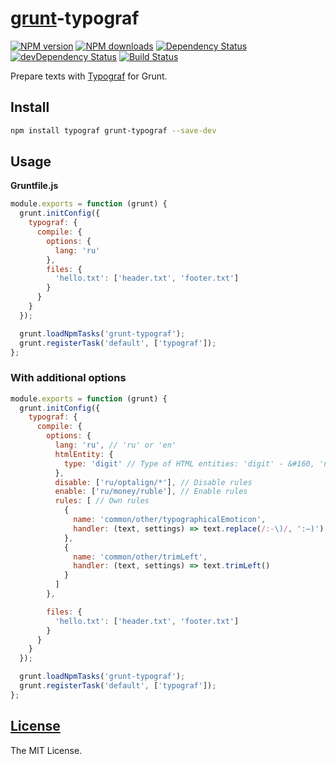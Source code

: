 [grunt](http://gruntjs.com)-typograf
====================================

[![NPM version](https://img.shields.io/npm/v/grunt-typograf.svg)](https://www.npmjs.com/package/grunt-typograf)
[![NPM downloads](https://img.shields.io/npm/dm/grunt-typograf.svg)](https://www.npmjs.com/package/grunt-typograf)
[![Dependency Status](https://david-dm.org/typograf/grunt-typograf.svg)](https://david-dm.org/typograf/grunt-typograf)
[![devDependency Status](https://david-dm.org/typograf/grunt-typograf/dev-status.svg)](https://david-dm.org/typograf/grunt-typograf?type=dev)
[![Build Status](https://travis-ci.org/typograf/grunt-typograf.png?branch=master)](https://travis-ci.org/typograf/grunt-typograf)

Prepare texts with [Typograf](https://github.com/typograf/typograf) for Grunt.

## Install

```bash
npm install typograf grunt-typograf --save-dev
```

## Usage

**Gruntfile.js**

```js
module.exports = function (grunt) {
  grunt.initConfig({
    typograf: {
      compile: {
        options: {
          lang: 'ru'
        },
        files: {
          'hello.txt': ['header.txt', 'footer.txt']
        }
      }
    }
  });

  grunt.loadNpmTasks('grunt-typograf');
  grunt.registerTask('default', ['typograf']);
};
```

### With additional options

```js
module.exports = function (grunt) {
  grunt.initConfig({
    typograf: {
      compile: {
        options: {
          lang: 'ru', // 'ru' or 'en'
          htmlEntity: {
            type: 'digit' // Type of HTML entities: 'digit' - &#160, 'name' - &nbsp;, 'default' - UTF-8
          },
          disable: ['ru/optalign/*'], // Disable rules
          enable: ['ru/money/ruble'], // Enable rules
          rules: [ // Own rules
            {
              name: 'common/other/typographicalEmoticon',
              handler: (text, settings) => text.replace(/:-\)/, ':—)')
            },
            {
              name: 'common/other/trimLeft',
              handler: (text, settings) => text.trimLeft()
            }
          ]
        },

        files: {
          'hello.txt': ['header.txt', 'footer.txt']
        }
      }
    }
  });

  grunt.loadNpmTasks('grunt-typograf');
  grunt.registerTask('default', ['typograf']);
};
```

## [License](https://github.com/typograf/grunt-typograf/blob/master/LICENSE)

The MIT License.

